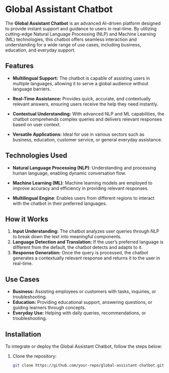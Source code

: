 
# Global Assistant Chatbot

The **Global Assistant Chatbot** is an advanced AI-driven platform designed to provide instant support and guidance to users in real-time. By utilizing cutting-edge Natural Language Processing (NLP) and Machine Learning (ML) technologies, this chatbot offers seamless interaction and understanding for a wide range of use cases, including business, education, and everyday support.

## Features

- **Multilingual Support:** The chatbot is capable of assisting users in multiple languages, allowing it to serve a global audience without language barriers.
  
- **Real-Time Assistance:** Provides quick, accurate, and contextually relevant answers, ensuring users receive the help they need instantly.
  
- **Contextual Understanding:** With advanced NLP and ML capabilities, the chatbot comprehends complex queries and delivers relevant responses based on user context.

- **Versatile Applications:** Ideal for use in various sectors such as business, education, customer service, or general everyday assistance.

## Technologies Used

- **Natural Language Processing (NLP)**: Understanding and processing human language, enabling dynamic conversation flow.
  
- **Machine Learning (ML)**: Machine learning models are employed to improve accuracy and efficiency in providing relevant responses.

- **Multilingual Engine**: Enables users from different regions to interact with the chatbot in their preferred languages.

## How it Works

1. **Input Understanding:** The chatbot analyzes user queries through NLP to break down the text into meaningful components.
2. **Language Detection and Translation:** If the user’s preferred language is different from the default, the chatbot detects and adapts to it.
3. **Response Generation:** Once the query is processed, the chatbot generates a contextually relevant response and returns it to the user in real-time.

## Use Cases

- **Business:** Assisting employees or customers with tasks, inquiries, or troubleshooting.
- **Education:** Providing educational support, answering questions, or guiding learners through concepts.
- **Everyday Use:** Helping with daily queries, recommendations, or troubleshooting.

## Installation

To integrate or deploy the Global Assistant Chatbot, follow the steps below:

1. Clone the repository:

   ```bash
   git clone https://github.com/your-repo/global-assistant-chatbot.git
